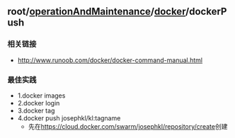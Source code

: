 ## root/[operationAndMaintenance](../README.md)/[docker](./README.md)/dockerPush
### 相关链接
* <http://www.runoob.com/docker/docker-command-manual.html>

### 最佳实践
* 1.docker images
* 2.docker login
* 3.docker tag <old> <new>
* 4.docker push josephkl/kl:tagname
  * 先在<https://cloud.docker.com/swarm/josephkl/repository/create>创建

### 

